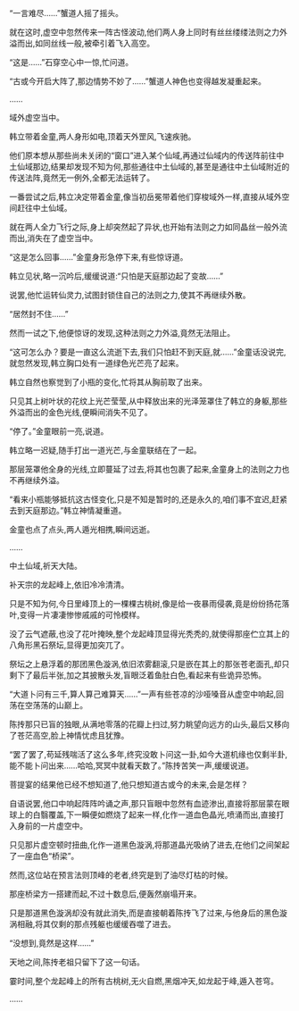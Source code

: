 
“一言难尽……”蟹道人摇了摇头。

就在这时,虚空中忽然传来一阵古怪波动,他们两人身上同时有丝丝缕缕法则之力外溢而出,如同丝线一般,被牵引着飞入高空。

“这是……”石穿空心中一惊,忙问道。

“古或今开启大阵了,那边情势不妙了……”蟹道人神色也变得越发凝重起来。

……

域外虚空当中。

韩立带着金童,两人身形如电,顶着天外罡风,飞速疾驰。

他们原本想从那些尚未关闭的“窗口”进入某个仙域,再通过仙域内的传送阵前往中土仙域那边,结果却发现不知为何,那些通往中土仙域的,甚至是通往中土仙域附近的传送法阵,竟然无一例外,全都无法运转了。

一番尝试之后,韩立决定带着金童,像当初岳冕带着他们穿梭域外一样,直接从域外空间赶往中土仙域。

就在两人全力飞行之际,身上却突然起了异状,也开始有法则之力如同晶丝一般外流而出,消失在了虚空当中。

“这是怎么回事……”金童身形急停下来,有些惊讶道。

韩立见状,略一沉吟后,缓缓说道:“只怕是天庭那边起了变故……”

说罢,他忙运转仙灵力,试图封锁住自己的法则之力,使其不再继续外散。

“居然封不住……”

然而一试之下,他便惊讶的发现,这种法则之力外溢,竟然无法阻止。

“这可怎么办？要是一直这么流逝下去,我们只怕赶不到天庭,就……”金童话没说完,就忽然发现,韩立胸口处有一道绿色光芒亮了起来。

韩立自然也察觉到了小瓶的变化,忙将其从胸前取了出来。

只见其上树叶状的花纹上光芒莹莹,从中释放出来的光泽笼罩住了韩立的身躯,那些外溢而出的金色光线,便瞬间消失不见了。

“停了。”金童眼前一亮,说道。

韩立略一迟疑,随手打出一道光芒,与金童联结在了一起。

那层笼罩他全身的光线,立即蔓延了过去,将其也包裹了起来,金童身上的法则之力也不再继续外溢。

“看来小瓶能够抵抗这古怪变化,只是不知是暂时的,还是永久的,咱们事不宜迟,赶紧去到天庭那边。”韩立神情凝重道。

金童也点了点头,两人遁光相携,瞬间远逝。

……

中土仙域,祈天大陆。

补天宗的龙起峰上,依旧冷冷清清。

只是不知为何,今日里峰顶上的一棵棵古桃树,像是给一夜暴雨侵袭,竟是纷纷扬花落叶,变得一片凄凄惨惨戚戚的可怜模样。

没了云气遮蔽,也没了花叶掩映,整个龙起峰顶显得光秃秃的,就使得那座伫立其上的八角形黑石祭坛,显得更加突兀了。

祭坛之上悬浮着的那团黑色漩涡,依旧浓雾翻滚,只是嵌在其上的那张苍老面孔,却只剩下了最后半张,加之其披散头发,盲眼泛着鱼肚白色,看起来有些诡异恐怖。

“大道卜问有三千,算人算己难算天……”一声有些苍凉的沙哑嗓音从虚空中响起,回荡在空荡荡的山巅上。

陈抟那只已盲的独眼,从满地零落的花瓣上扫过,努力眺望向远方的山头,最后又移向了苍茫高空,脸上神情忧虑且犹豫。

“罢了罢了,苟延残喘活了这么多年,终究没敢卜问这一卦,如今大道机缘也仅剩半卦,能不能卜问出来……哈哈,冥冥中就看天数了。”陈抟苦笑一声,缓缓说道。

菩提宴的结果他已经不想知道了,他只想知道古或今的未来,会是怎样？

自语说罢,他口中响起阵阵吟诵之声,那只盲眼中忽然有血迹渗出,直接将那层蒙在眼球上的白翳覆盖,下一瞬便如燃烧了起来一样,化作一道血色晶光,喷涌而出,直接打入身前的一片虚空中。

只见那片虚空顿时扭曲,化作一道黑色漩涡,将那道晶光吸纳了进去,在他们之间架起了一座血色“桥梁”。

然而,这位站在预言法则顶峰的老者,终究是到了油尽灯枯的时候。

那座桥梁方一搭建而起,不过十数息后,便轰然崩塌开来。

只是那道黑色漩涡却没有就此消失,而是直接朝着陈抟飞了过来,与他身后的黑色漩涡相融,将其仅剩的那点残躯也缓缓吞噬了进去。

“没想到,竟然是这样……”

天地之间,陈抟老祖只留下了这一句话。

霎时间,整个龙起峰上的所有古桃树,无火自燃,黑烟冲天,如龙起于峰,遁入苍穹。

……